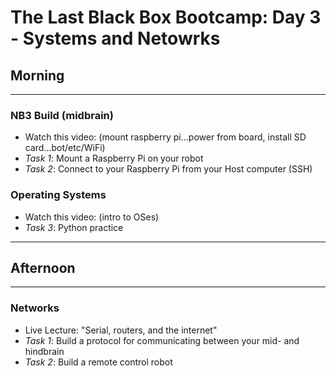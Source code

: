 # The Last Black Box Bootcamp: Day 3 - Systems and Netowrks

## Morning

----

### NB3 Build (midbrain)

- Watch this video: (mount raspberry pi...power from board, install SD card...bot/etc/WiFi)
- *Task 1*: Mount a Raspberry Pi on your robot
- *Task 2*: Connect to your Raspberry Pi from your Host computer (SSH)

### Operating Systems

- Watch this video: (intro to OSes)
- *Task 3*: Python practice 

----

## Afternoon

----

### Networks

- Live Lecture: "Serial, routers, and the internet"
- *Task 1*: Build a protocol for communicating between your mid- and hindbrain
- *Task 2*: Build a remote control robot


